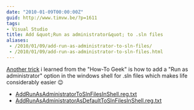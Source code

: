 ```yaml
---
date: "2010-01-09T00:00:00Z"
guid: http://www.timvw.be/?p=1611
tags:
- Visual Studio
title: Add &quot;Run as administrator&quot; to .sln files
aliases:
 - /2010/01/09/add-run-as-administrator-to-sln-files/
 - /2010/01/09/add-run-as-administrator-to-sln-files.html
---
```

[Another trick](http://www.howtogeek.com/howto/windows-vista/add-run-as-administrator-to-any-file-type-in-windows-vista/) i learned from the "How-To Geek" is how to add a "Run as administrator" option in the windows shell for .sln files which makes life considerably easier 😉

  * [AddRunAsAdministratorToSlnFilesInShell.reg.txt](http://www.timvw.be/wp-content/code/csharp/AddRunAsAdministratorToSlnFilesInShell.reg.txt)
  * [AddRunAsAdministratorAsDefaultToSlnFilesInShell.reg.txt](http://www.timvw.be/wp-content/code/csharp/AddRunAsAdministratorAsDefaultToSlnFilesInShell.reg.txt)
